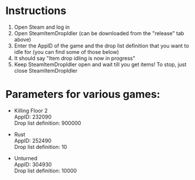 # Instructions
1. Open Steam and log in
2. Open SteamItemDropIdler (can be downloaded from the "release" tab above)
3. Enter the AppID of the game and the drop list definition that you want to idle for (you can find some of those below)
4. It should say "Item drop idling is now in progress"
5. Keep SteamItemDropIdler open and wait till you get items! To stop, just close SteamItemDropIdler

# Parameters for various games:
* Killing Floor 2<br>
AppID: 232090<br>
Drop list definition: 900000

* Rust<br>
AppID: 252490<br>
Drop list definition: 10

* Unturned<br>
AppID: 304930<br>
Drop list definition: 10000
